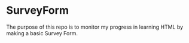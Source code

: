 # SurveyForm
The purpose of this repo is to monitor my progress in learning HTML by making a basic Survey Form.
